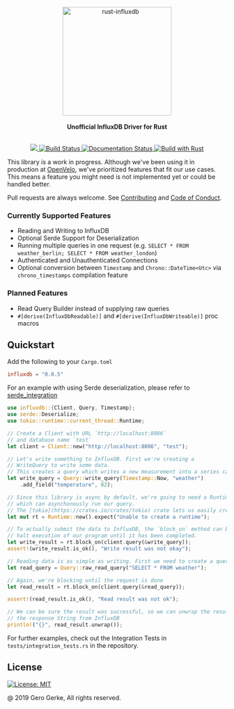 <div align="center">
    <br/>
    <img
        alt="rust-influxdb"
        src="https://i.imgur.com/4k7l8XJ.png"
        width=250px />
    <br/>
    <br/>
    <strong>Unofficial InfluxDB Driver for Rust</strong>
</div>
<br/>
<p align="center">
    <a href="https://crates.io/crates/influxdb">
        <img src="https://img.shields.io/crates/v/influxdb.svg"/>
    </a>
    <a href="https://travis-ci.org/Empty2k12/influxdb-rust">
        <img src="https://travis-ci.org/Empty2k12/influxdb-rust.svg?branch=master" alt='Build Status' />
    </a>
    <a href="https://docs.rs/crate/influxdb">
        <img src="https://docs.rs/influxdb/badge.svg" alt='Documentation Status' />
    </a>
    <a href="https://www.rust-lang.org/en-US/">
        <img src="https://img.shields.io/badge/Made%20with-Rust-orange.svg" alt='Build with Rust' />
    </a>
</p>

This library is a work in progress. Although we've been using it in production at [OpenVelo](https://openvelo.org/),
we've prioritized features that fit our use cases. This means a feature you might need is not implemented
yet or could be handled better.

Pull requests are always welcome. See [Contributing](https://github.com/Empty2k12/influxdb-rust/blob/master/CONTRIBUTING.md) and [Code of Conduct](https://github.com/Empty2k12/influxdb-rust/blob/master/CODE_OF_CONDUCT.md).

### Currently Supported Features

-   Reading and Writing to InfluxDB
-   Optional Serde Support for Deserialization
-   Running multiple queries in one request (e.g. `SELECT * FROM weather_berlin; SELECT * FROM weather_london`)
-   Authenticated and Unauthenticated Connections
-   Optional conversion between `Timestamp` and `Chrono::DateTime<Utc>` via `chrono_timestamps` compilation feature
### Planned Features

-   Read Query Builder instead of supplying raw queries
-   `#[derive(InfluxDbReadable)]` and `#[derive(InfluxDbWriteable)]` proc macros

## Quickstart

Add the following to your `Cargo.toml`

```toml
influxdb = "0.0.5"
```

For an example with using Serde deserialization, please refer to [serde_integration](crate::integrations::serde_integration)

```rust
use influxdb::{Client, Query, Timestamp};
use serde::Deserialize;
use tokio::runtime::current_thread::Runtime;

// Create a Client with URL `http://localhost:8086`
// and database name `test`
let client = Client::new("http://localhost:8086", "test");

// Let's write something to InfluxDB. First we're creating a
// WriteQuery to write some data.
// This creates a query which writes a new measurement into a series called `weather`
let write_query = Query::write_query(Timestamp::Now, "weather")
    .add_field("temperature", 82);

// Since this library is async by default, we're going to need a Runtime,
// which can asynchonously run our query.
// The [tokio](https://crates.io/crates/tokio) crate lets us easily create a new Runtime.
let mut rt = Runtime::new().expect("Unable to create a runtime");

// To actually submit the data to InfluxDB, the `block_on` method can be used to
// halt execution of our program until it has been completed.
let write_result = rt.block_on(client.query(&write_query));
assert!(write_result.is_ok(), "Write result was not okay");

// Reading data is as simple as writing. First we need to create a query
let read_query = Query::raw_read_query("SELECT * FROM weather");

// Again, we're blocking until the request is done
let read_result = rt.block_on(client.query(&read_query));

assert!(read_result.is_ok(), "Read result was not ok");

// We can be sure the result was successful, so we can unwrap the result to get
// the response String from InfluxDB
println!("{}", read_result.unwrap());
```

For further examples, check out the Integration Tests in `tests/integration_tests.rs`
in the repository.

## License

[![License: MIT](https://img.shields.io/badge/License-MIT-yellow.svg)](https://opensource.org/licenses/MIT)


@ 2019 Gero Gerke, All rights reserved.
